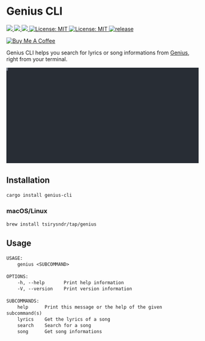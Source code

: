 # Genius CLI

<p>
  <a href="https://crates.io/crates/genius-cli" target="_blank">
    <img src="https://img.shields.io/crates/v/genius-cli.svg" />
  </a>
   <a href="https://crates.io/crates/genius-cli" target="_blank">
    <img src="https://img.shields.io/crates/dr/genius-cli" />
  </a>
  <a href="https://docs.rs/genius-cli" target="_blank">
    <img src="https://docs.rs/genius-cli/badge.svg" />
  </a>
  <a href="LICENSE" target="_blank">
    <img alt="License: MIT" src="https://img.shields.io/badge/License-MIT-blue.svg" />
  </a>
   <a href="https://github.com/tsirysndr/genius-cli/actions/workflows/release.yml" target="_blank">
    <img alt="License: MIT" src="https://github.com/tsirysndr/genius-cli/actions/workflows/release.yml/badge.svg" />
  </a>
  <a href="https://github.com/tsirysndr/genius-cli/actions/workflows/rust-clippy.yml" target="_blank">
    <img alt="release" src="https://github.com/tsirysndr/genius-cli/actions/workflows/rust-clippy.yml/badge.svg?branch=master" />
  </a>
</p>

<p>
<a href="https://www.buymeacoffee.com/tsiry">
  <img src="https://cdn.buymeacoffee.com/buttons/v2/default-red.png" alt="Buy Me A Coffee" height="40" />
</a>
</p>

Genius CLI helps you search for lyrics or song informations from [Genius](https://genius.com), right from your terminal.

<img width="800" src="./preview.svg">

## Installation

```bash
cargo install genius-cli
```

### macOS/Linux
```bash
brew install tsirysndr/tap/genius
```

## Usage

```
USAGE:
    genius <SUBCOMMAND>

OPTIONS:
    -h, --help       Print help information
    -V, --version    Print version information

SUBCOMMANDS:
    help      Print this message or the help of the given subcommand(s)
    lyrics    Get the lyrics of a song
    search    Search for a song
    song      Get song informations
```
